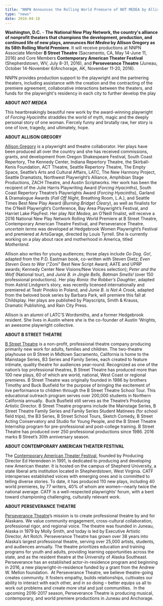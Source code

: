 ```yaml
---
title: "NNPN Announces the Rolling World Premiere of NOT MEDEA by Allison Gregory"
type: "news"
date: 2016-04-18
---
```


<p><span class="lead-in"><strong>Washington, D.C.</strong> - <strong>The National New Play Network, the country's alliance of nonprofit theaters that champions the development, production, and continued life of new plays, announces <em>Not Medea</em> by Allison Gregory as its 58th Rolling World Premiere</strong>. It will receive productions at NNPN Associate Member <strong>B Street Theatre</strong> (Sacramento, CA, May 14-June 11, 2016) and Core Members <strong>Contemporary American Theater Festival</strong> (Shepherdstown, WV, July 8-31, 2016), and <strong>Perseverance Theatre</strong> (Juneau, October 14-November 6/Anchorage, AK, November 11-20, 2016). </span></p>
<p>NNPN provides production support to the playwright and the partnering theaters, including assistance with the creation and the contracting of the premiere agreement, collaborative interactions between the theaters, and funds for the playwright's residency in each city to further develop the play</p>
<p><strong>ABOUT <em>NOT MEDEA</em> </strong></p>
<p>This heartbreakingly beautiful new work by the award-winning playwright of <em>Forcing Hyacinths</em> straddles the world of myth, magic and the deeply personal story of one woman. Fiercely funny and brutally raw, her story is one of love, tragedy, and ultimately, hope.</p>
<p><strong>ABOUT ALLISON GREGORY</strong></p>
<p><a href="http://allisongregoryplays.com" target="_blank" rel="nofollow">Allison Gregory</a> is a playwright and theatre collaborator. Her plays have been produced all over the country and she has received commissions, grants, and development from Oregon Shakespeare Festival, South Coast Repertory, The Kennedy Center, Indiana Repertory Theatre, the Skirball-Kenis Foundation, ACT Theatre, Seattle Repertory Theatre, The Empty Space, Seattle’s Arts and Cultural Affairs, LATC, The New Harmony Project, Seattle Dramatists, Northwest Playwright’s Alliance, Amphibian Stage Productions, ZACH Theatre, and Austin Scriptworks. Her work has been the recipient of the Julie Harris Playwriting Award (<em>Forcing Hyacinths</em>), South Coast Repertory Theatre’s Playwrights Award (<em>Forcing Hyacinths</em>), Garland &amp; Dramalogue Awards (<em>Fall Off Night</em>, Breathing Room, L.A.), and Seattle Times Best New Play Award (<em>Burning Bridget Cleary</em>), as well as finalists for the O’Neill Playwright’s Conference, Bay Area Playwright’s Festival, and Harriet Lake PlayFest. Her play <em>Not Medea</em>, an O’Neill finalist, will receive a 2016 National New Play Network Rolling World Premiere at B Street Theatre, Contemporary American Theatre Festival, and Perseverance Theatre. <em>uncertain terms</em> was developed at Hedgebrook Women Playwright’s Festival and premiered at ArtsGarage, directed by Louis Tyrrell. She is currently working on a play about race and motherhood in America, titled <em>Motherland</em>.</p>
<p>Allison also writes for young audiences; those plays include <em>Go Dog. Go!</em>, adapted from the P.D. Eastman book, co-written with Steven Dietz; <em>Even Steven Goes to War</em> (“Zoni” Best New Script Award; AATE and UPRP awards; Kennedy Center New Visions/New Voices selection); <em>Peter and the Wolf</em> (National tour), and <em>Junie B. in Jingle Bells, Batman Smells!</em> (over 150 professional productions). Her play <em>Ronia: the Robber’s Daughter</em>, adapted from Astrid Lindgren’s story, was recently licensed internationally and premiered at Teatr Pinokio in Poland, and <em>Junie B. is Not A Crook</em>, adapted from the beloved book series by Barbara Park, will premiere this fall at Childsplay. Her plays are published by Playscripts, Smith &amp; Krauss, Dramatic Publishing, and Rain City Press.</p>
<p>Allison is an alumni of LATC’S Wordsmiths, and a former Hedgebrook resident. She lives in Austin where she is the co-founder of Austin ‘Wrights, an awesome playwright collective. </p>
<p><strong>ABOUT B STREET THEATRE</strong></p>
<p><a href="http://bstreettheatre.org" target="_blank" rel="nofollow">B Street Theatre</a> is a non-profit, professional theatre company producing primarily new work for adults, families and children. The two-theatre playhouse on B Street in Midtown Sacramento, California is home to the Mainstage Series, B3 Series and Family Series, each created to feature intimate, quality theatre for audiences year-round. Recognized as one of the nation’s top professional theatres, B Street Theatre has produced more than 100 new plays, 60 of which are world, national, West Coast or regional premieres. B Street Theatre was originally founded in 1986 by brothers Timothy and Buck Busfield for the purpose of bringing the excitement of live performance to children through the B Street Theatre School Tour. This educational outreach program serves over 200,000 students in Northern California annually.  Buck Busfield still serves as the Theatre’s Producing Artistic Director. B Street Theatre programs include the Mainstage Series, B Street Theatre Family Series and Family Series Student Matinees (for school field trips), the B3 Series, B Street School Tours, Sketch Comedy, B Street Acting Conservatory and Studio for Young People, and the B Street Theatre Internship program for pre-professional and post-college training. B Street Theatre has produced over 250 professional productions since 1986. 2016 marks B Street’s 30th anniversary season. </p>
<p><strong>ABOUT CONTEMPORARY AMERICAN THEATER FESTIVAL</strong></p>
<p>The <a href="http://catf.org" target="_blank" rel="nofollow">Contemporary American Theater Festival</a>, founded by Producing Director Ed Herendeen in 1991, is dedicated to producing and developing new American theater. It is hosted on the campus of Shepherd University, a state liberal arts institution located in Shepherdstown, West Virginia. CATF intersperses established voices with emerging ones and is committed to telling diverse stories. To date, it has produced 110 new plays, including 40 world premieres, by 77 writers, 40% of whom are women—nearly twice the national average. CATF is a well-respected playwrights’ forum, with a bent toward championing challenging, culturally relevant work. </p>
<p><strong>ABOUT PERSEVERANCE THEATRE</strong></p>
<p><a href="http://ptalaska.org" target="_blank" rel="nofollow">Perseverance Theatre</a>’s mission is to create professional theatre by and for Alaskans. We value community engagement, cross-cultural collaboration, professional rigor, and regional voice. The theatre was founded in Juneau, Alaska in 1979 by Molly Smith, and today is led by Executive Artistic Director, Art Rotch. Perseverance Theatre has grown over 38 years into Alaska’s largest professional theatre, serving over 25,000 artists, students, and audiences annually. The theatre prioritizes education and training programs for youth and adults, providing learning opportunities across the state, and as the resident theatre at the University of Alaska Southeast. Perseverance has an established actor-in-residence program and beginning in 2016, a new playwright-in-residence funded by a grant from the Andrew W. Mellon foundation.  At Perseverance Theatre, we believe theatre-going creates community. It fosters empathy, builds relationships, cultivates our ability to interact with each other, and in so doing – better equips us all to work out problems and create more vital and just communities.  In the upcoming 2016-2017 season, Perseverance Theatre is producing musical, contemporary, and world premiere productions in Juneau and Anchorage. </p>
